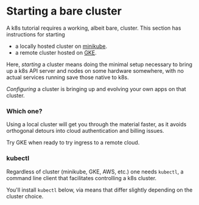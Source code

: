 # Starting a bare cluster

[minikube]: https://github.com/kubernetes/minikube/releases
[GKE]: https://cloud.google.com/container-engine

A k8s tutorial requires a working, albeit bare,
cluster.  This section has instructions for starting

 * a locally hosted cluster on [minikube].
 * a remote cluster hosted on [GKE].

Here, _starting_ a cluster means doing the minimal
setup necessary to bring up a k8s API server and nodes
on some hardware somewhere, with no actual services
running save those native to k8s.

_Configuring_ a cluster is bringing up and evolving
your own apps on that cluster.

### Which one?

Using a local cluster will get you through the material
faster, as it avoids orthogonal detours into cloud
authentication and billing issues.

Try GKE when ready to try ingress to a remote cloud.

### kubectl

Regardless of cluster (minikube, GKE, AWS, etc.)  one
needs `kubectl`, a command line client that facilitates
controlling a k8s cluster.

You'll install `kubectl` below, via means that
differ slightly depending on the cluster choice.
